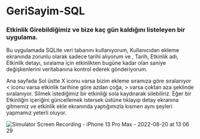 # GeriSayim-SQL
### Etkinlik Girebildiğimiz ve bize kaç gün kaldığını listeleyen bir uygulama. 

Bu uygulamada SQLite veri tabanını kullanıyorum, Kullanıcıdan ekleme ekranında zorunlu olarak sadece tarihi alıyorum ve , Tarih, Etkinlik adı, Etkinlik detayı, sıralama için etkinlikten bugüne kadar olan saniye değişkenlerini veritabanına kontrol ederek gönderiyorum. 

Ana sayfada Sol üstte X iconu varsa bizim ekleme sıramıza göre sıralanıyor < iconu varsa etkinlik tarihine göre azdan çoğa, > varsa çoktan aza şeklinde sıralanıyor. Silmek istediğimiz bir etkinliği sola kaydırarak silebiliriz. 
Eğer bir Etkinliğin içeriğini güncellemek istersek üstüne tıklayıp detay ekranına gitmemiz ve etkinlik ekle ekranında yaptığımızla kısmen aynı şeyleri yapmamız yeterli oluyor. 

![Simulator Screen Recording - iPhone 13 Pro Max - 2022-08-20 at 13 06 29](https://user-images.githubusercontent.com/54503469/185741199-54ffee4d-a972-4612-b561-d5a229e189ef.gif)
